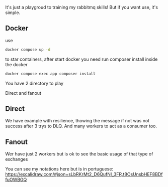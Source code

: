 It's just a playgroud to training my rabbitmq skills!
But if you want use, it's simple.

## Docker

use 
```bash
docker compose up -d 
```
to star containers, after start docker you need run composer install inside the docker

 ```bash
docker compose exec app composer install
```

You have 2 directory to play

Direct and fanout
## Direct

We have example with resilience, thowing the message if not was not success after 3 trys to DLQ.
And many workers to act as a consumer too.

## Fanout

Wer have just 2 workers but is ok to see the basic usage of that type of exchanges

You can see my notations here but is in portuguese:
https://excalidraw.com/#json=sLbRKrMt2_D6QufNI_3FR,t8OsUnsbHEF8BDffuOWBGQ
